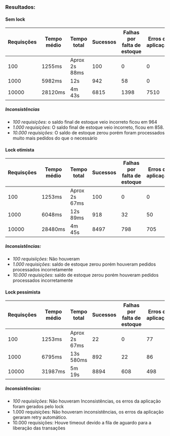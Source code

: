 
### Resultados:

#### Sem lock

| Requisções | Tempo médio | Tempo total   | Sucessos | Falhas por falta de estoque | Erros da aplicação |
|------------|-------------|---------------|----------|-----------------------------|--------------------|
| 100        | 1255ms      | Aprox 2s 88ms | 100      | 0                           | 0                  |
| 1000       | 5982ms	      | 12s           | 942     | 58                           | 0                  |
| 10000      | 28120ms         | 4m 43s        | 6815     | 1398                         | 7510               |


##### Inconsistências
- *100 requisições*: o saldo final de estoque veio incorreto ficou em 964
- *1.000 requisições*: O saldo final de estoque veio incorreto, ficou em 858.
- *10.000 requisições*: O saldo de estoque zerou porém foram processados muito mais pedidos do que o necessário


#### Lock  otimista

| Requisções | Tempo médio | Tempo total   | Sucessos | Falhas por falta de estoque | Erros da aplicação |
|------------|-------------|---------------|----------|-----------------------------|--------------------|
| 100        | 1253ms      | Aprox 2s 67ms | 100      | 0                           | 0                  |
| 1000       | 6048ms	      | 12s 89ms           | 918     | 32                           | 50                  |
| 10000      | 28480ms         | 4m 45s        | 8497     | 798                         | 705               |

##### Inconsistências:
- *100 requisiições*: Não houveram
- *1.000 requisições*:  saldo de estoque zerou porém houveram pedidos processados incorretamente
- *10.000 requisições*: saldo de estoque zerou porém houveram pedidos processados incorretamente

#### Lock  pessimista

| Requisções | Tempo médio | Tempo total   | Sucessos | Falhas por falta de estoque | Erros da aplicação |
|------------|-------------|---------------|----------|-----------------------------|--------------------|
| 100        | 1253ms      | Aprox 2s 67ms | 22      | 0                           | 77                  |
| 1000       | 6795ms      | 13s 580ms           | 892     | 22                           | 86                  |
| 10000      | 31987ms         | 	5m 19s        | 8894     | 608                         | 498               |

##### Inconsistências:
- *100 requisiições*: Não houveram Inconsistências, os erros da aplicação foram gerados pelo lock
- 1.000 requisições: Não houveram inconsistências, os erros da aplicação geraram retry automático.
- 10.000 requisições: Houve timeout devido a fila de aguardo para a liberação das transações
